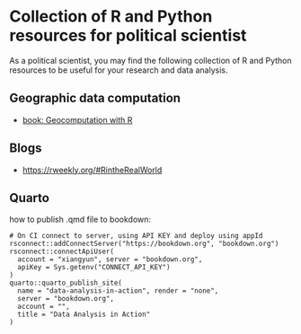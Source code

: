 # Collection of R and Python resources for political scientist #

As a political scientist, you may find the following collection of R and Python resources to be useful for your research and data analysis.

## Geographic data computation
- [book: Geocomputation with R](https://ereg.ets.org/ereg/public/jump?_p=GRI)

## Blogs
- https://rweekly.org/#RintheRealWorld

## Quarto 
how to publish .qmd file to bookdown:
```
# On CI connect to server, using API KEY and deploy using appId
rsconnect::addConnectServer("https://bookdown.org", "bookdown.org")
rsconnect::connectApiUser(
  account = "xiangyun", server = "bookdown.org",
  apiKey = Sys.getenv("CONNECT_API_KEY")
)
quarto::quarto_publish_site(
  name = "data-analysis-in-action", render = "none",
  server = "bookdown.org",
  account = "",
  title = "Data Analysis in Action"
)
```

